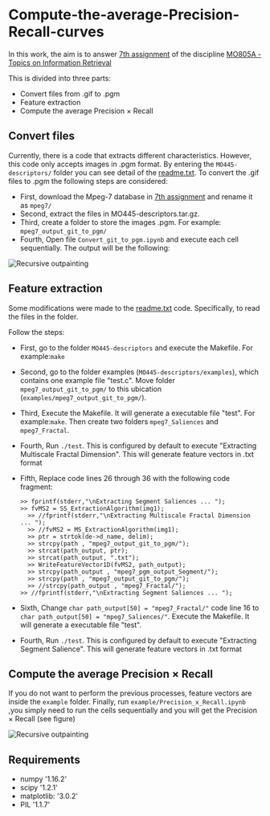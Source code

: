 # Compute-the-average-Precision-Recall-curves

In this work, the aim is to answer [7th assignment](http://www.ic.unicamp.br/~rtorres/mo805A_19s1/07-assignment.pdf)  of the discipline [MO805A - Topics on Information Retrieval](http://www.ic.unicamp.br/~rtorres/mo805A_19s1/index.html)

This is divided into three parts: 
* Convert files from .gif to .pgm
* Feature extraction 
* Compute the average Precision × Recall

## Convert files

Currently, there is a code that extracts different characteristics. However, this code only accepts images in .pgm format. By entering the `MO445-descriptors/` folder you can see detail of the  [readme.txt](https://github.com/jeanfranc0/Precision-vs-Recall/blob/master/MO445-descriptors/readme.txt).
To convert the .gif files to .pgm the following steps are considered:
* First, download the Mpeg-7 database in [7th assignment](http://www.ic.unicamp.br/~rtorres/mo805A_19s1/07-assignment.pdf) and rename it as `mpeg7/`
* Second, extract the files in MO445-descriptors.tar.gz.
* Third, create a folder to store the images .pgm. For example: `mpeg7_output_git_to_pgm/` 
* Fourth, Open file `Convert_git_to_pgm.ipynb` and execute each cell sequentially. The output will be the following:

![Recursive outpainting](img/gif_to_pgm.png)

## Feature extraction

Some modifications were made to the [readme.txt](https://github.com/jeanfranc0/Precision-vs-Recall/blob/master/MO445-descriptors/readme.txt) code. Specifically, to read the files in the folder.

Follow the steps:

* First, go to the folder `MO445-descriptors` and execute the Makefile. For example:`make`

* Second, go to the folder examples (`MO445-descriptors/examples`), which contains one
example file "test.c". Move folder `mpeg7_output_git_to_pgm/` to this ubication (`examples/mpeg7_output_git_to_pgm/`).

* Third, Execute the Makefile. It will generate a executable file "test". For example:`make`. Then create two folders `mpeg7_Saliences` and `mpeg7_Fractal`.

* Fourth, Run `./test`. This is configured by default to execute "Extracting Multiscale Fractal Dimension". This will generate feature vectors in .txt format 

* Fifth, Replace code lines 26 through 36 with the following code fragment:
  ```
  >> fprintf(stderr,"\nExtracting Segment Saliences ... ");
  >> fvMS2 = SS_ExtractionAlgorithm(img1);
	>> //fprintf(stderr,"\nExtracting Multiscale Fractal Dimension ... ");
	>> //fvMS2 = MS_ExtractionAlgorithm(img1);
	>> ptr = strtok(de->d_name, delim);
	>> strcpy(path , "mpeg7_output_git_to_pgm/"); 
	>> strcat(path_output, ptr);
	>> strcat(path_output, ".txt");
	>> WriteFeatureVector1D(fvMS2, path_output);
	>> strcpy(path_output , "mpeg7_pgm_output_Segment/"); 
	>> strcpy(path , "mpeg7_output_git_to_pgm/"); 
	>> //strcpy(path_output , "mpeg7_Fractal/");
  >> //fprintf(stderr,"\nExtracting Segment Saliences ... ");
  ```
* Sixth, Change `char path_output[50] = "mpeg7_Fractal/"` code line 16 to `char path_output[50] = "mpeg7_Saliences/"`. Execute the Makefile. It will generate a executable file "test".

* Fourth, Run `./test`. This is configured by default to execute "Extracting Segment Salience". This will generate feature vectors in .txt format 

## Compute the average Precision × Recall

If you do not want to perform the previous processes, feature vectors are inside the `example` folder. Finally, run `example/Precision_x_Recall.ipynb` ,you simply need to run the cells sequentially and you will get the Precision × Recall (see figure)

![Recursive outpainting](Precision_Recall.png)

## Requirements
* numpy '1.16.2'
* scipy '1.2.1'
* matplotlib: '3.0.2'
* PIL '1.1.7'
